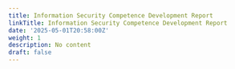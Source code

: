 ```yaml
---
title: Information Security Competence Development Report
linkTitle: Information Security Competence Development Report
date: '2025-05-01T20:58:00Z'
weight: 1
description: No content
draft: false
---
```



